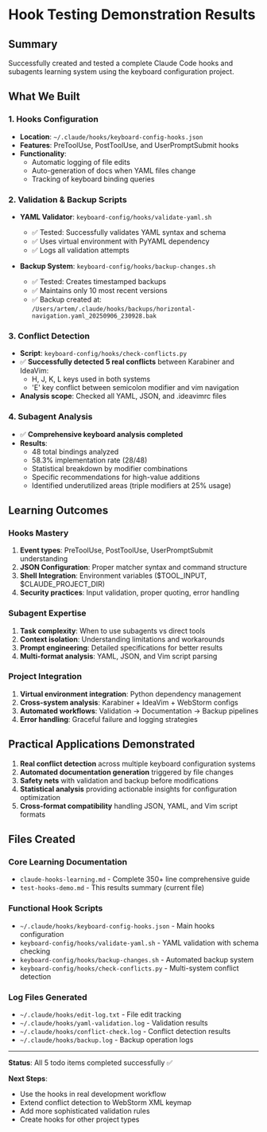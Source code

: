 # Hook Testing Demonstration Results

## Summary

Successfully created and tested a complete Claude Code hooks and subagents learning system using the keyboard configuration project.

## What We Built

### 1. Hooks Configuration
- **Location**: `~/.claude/hooks/keyboard-config-hooks.json`
- **Features**: PreToolUse, PostToolUse, and UserPromptSubmit hooks
- **Functionality**: 
  - Automatic logging of file edits
  - Auto-generation of docs when YAML files change
  - Tracking of keyboard binding queries

### 2. Validation & Backup Scripts
- **YAML Validator**: `keyboard-config/hooks/validate-yaml.sh`
  - ✅ Tested: Successfully validates YAML syntax and schema
  - ✅ Uses virtual environment with PyYAML dependency
  - ✅ Logs all validation attempts

- **Backup System**: `keyboard-config/hooks/backup-changes.sh`
  - ✅ Tested: Creates timestamped backups
  - ✅ Maintains only 10 most recent versions
  - ✅ Backup created at: `/Users/artem/.claude/hooks/backups/horizontal-navigation.yaml_20250906_230928.bak`

### 3. Conflict Detection
- **Script**: `keyboard-config/hooks/check-conflicts.py`
- ✅ **Successfully detected 5 real conflicts** between Karabiner and IdeaVim:
  - H, J, K, L keys used in both systems
  - 'E' key conflict between semicolon modifier and vim navigation
- **Analysis scope**: Checked all YAML, JSON, and .ideavimrc files

### 4. Subagent Analysis
- ✅ **Comprehensive keyboard analysis completed**
- **Results**: 
  - 48 total bindings analyzed
  - 58.3% implementation rate (28/48)
  - Statistical breakdown by modifier combinations
  - Specific recommendations for high-value additions
  - Identified underutilized areas (triple modifiers at 25% usage)

## Learning Outcomes

### Hooks Mastery
1. **Event types**: PreToolUse, PostToolUse, UserPromptSubmit understanding
2. **JSON Configuration**: Proper matcher syntax and command structure  
3. **Shell Integration**: Environment variables ($TOOL_INPUT, $CLAUDE_PROJECT_DIR)
4. **Security practices**: Input validation, proper quoting, error handling

### Subagent Expertise  
1. **Task complexity**: When to use subagents vs direct tools
2. **Context isolation**: Understanding limitations and workarounds
3. **Prompt engineering**: Detailed specifications for better results
4. **Multi-format analysis**: YAML, JSON, and Vim script parsing

### Project Integration
1. **Virtual environment integration**: Python dependency management
2. **Cross-system analysis**: Karabiner + IdeaVim + WebStorm configs
3. **Automated workflows**: Validation → Documentation → Backup pipelines
4. **Error handling**: Graceful failure and logging strategies

## Practical Applications Demonstrated

1. **Real conflict detection** across multiple keyboard configuration systems
2. **Automated documentation generation** triggered by file changes  
3. **Safety nets** with validation and backup before modifications
4. **Statistical analysis** providing actionable insights for configuration optimization
5. **Cross-format compatibility** handling JSON, YAML, and Vim script formats

## Files Created

### Core Learning Documentation
- `claude-hooks-learning.md` - Complete 350+ line comprehensive guide
- `test-hooks-demo.md` - This results summary (current file)

### Functional Hook Scripts
- `~/.claude/hooks/keyboard-config-hooks.json` - Main hooks configuration
- `keyboard-config/hooks/validate-yaml.sh` - YAML validation with schema checking
- `keyboard-config/hooks/backup-changes.sh` - Automated backup system
- `keyboard-config/hooks/check-conflicts.py` - Multi-system conflict detection

### Log Files Generated
- `~/.claude/hooks/edit-log.txt` - File edit tracking
- `~/.claude/hooks/yaml-validation.log` - Validation results
- `~/.claude/hooks/conflict-check.log` - Conflict detection results
- `~/.claude/hooks/backup.log` - Backup operation logs

---

**Status**: All 5 todo items completed successfully ✅

**Next Steps**: 
- Use the hooks in real development workflow
- Extend conflict detection to WebStorm XML keymap
- Add more sophisticated validation rules
- Create hooks for other project types